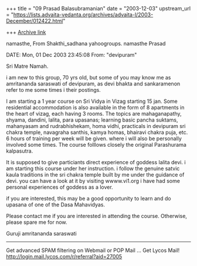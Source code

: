 +++
title = "09 Prasad Balasubramanian"
date = "2003-12-03"
upstream_url = "https://lists.advaita-vedanta.org/archives/advaita-l/2003-December/012422.html"

+++
[Archive link](https://lists.advaita-vedanta.org/archives/advaita-l/2003-December/012422.html)

namasthe,
 From Shakthi_sadhana yahoogroups.
namasthe
Prasad

DATE: Mon, 01 Dec 2003 23:45:08
From: "devipuram" <devipuram at yahoo.com>

Sri Matre Namah.

i am new to this group, 70 yrs old, but some of you 
may know me as amritananda saraswati of devipuram, as 
devi bhakta and sankaramenon refer to me some times i 
their postings.

I am starting a 1 year course on Sri Vidya in Vizag 
starting 15 jan. Some residential accommodation is 
also available in the form of 8 apartments in the 
heart of vizag, each having 3 rooms. The topics are
mahaganapathy, shyama, dandini, lalita, para upasanas; 
learning basic pancha suktams, mahanyasam and 
rudrabhishekam, homa vidhi, practicals in devipuram 
sri chakra temple, navagraha santhis, kamya homas,
bhairavi chakra puja, etc. 6 hours of training per week will be given. where i will also be personally 
involved some times. The course folllows closely the 
original Parashurama kalpasutra.

It is supposed to give particiants direct experience 
of goddess lalita devi. i am starting this course 
under her instruction. i follow the genuine satvic 
kaula traditions in the sri chakra temple built by me 
under the guidance of devi. you can have a look at it 
by visiting wwww.vi1.org i have had some personal experiences of goddess as a lover.

if you are interested, this may be a good opportunity to learn and do upasana of one of the Dasa Mahavidyas.

Please contact me if you are interested in attending the course. Otherwise, please spare me for now.

Guruji amritananda saraswati




____________________________________________________________
Get advanced SPAM filtering on Webmail or POP Mail ... Get Lycos Mail!
http://login.mail.lycos.com/r/referral?aid=27005

